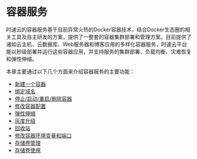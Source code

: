 # 容器服务
时速云的容器服务基于目前异常火热的Docker容器技术，结合Docker生态圈的相关工具及自主研发的方案，提供了一整套的容器集群部署和管理方案。目前提供了诸如云主机、云数据库、Web服务器和博客应用的多样化容器服务，时速云平台能以秒级部署并运行这些容器应用，并支持服务的集群部署、负载均衡、灾难恢复和弹性伸缩。

本章主要通过以下几个方面来介绍容器服务的主要功能：
   * [新建一个容器](create.md)
   * [绑定域名](bind_domain.md)
   * [停止/启动/重启/删除容器](start_stop.md)
   * [修改容器配置](update.md)
   * [弹性伸缩](scale_up_down.md)
   * [灰度升级](upgrade.md)
   * [回收站](recycle_bin.md)
   * [修改容器环境变量和端口](update_container_env_and_port.md)
   * [存储卷管理](manage_volume.md)
   * [存储卷使用](use_volume.md)

